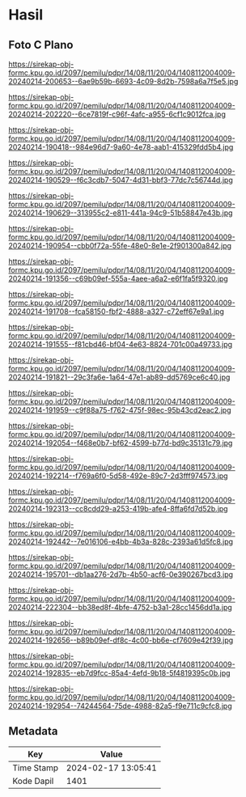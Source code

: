 # Hasil

## Foto C Plano

https://sirekap-obj-formc.kpu.go.id/2097/pemilu/pdpr/14/08/11/20/04/1408112004009-20240214-200653--6ae9b59b-6693-4c09-8d2b-7598a6a7f5e5.jpg

https://sirekap-obj-formc.kpu.go.id/2097/pemilu/pdpr/14/08/11/20/04/1408112004009-20240214-202220--6ce7819f-c96f-4afc-a955-6cf1c9012fca.jpg

https://sirekap-obj-formc.kpu.go.id/2097/pemilu/pdpr/14/08/11/20/04/1408112004009-20240214-190418--984e96d7-9a60-4e78-aab1-415329fdd5b4.jpg

https://sirekap-obj-formc.kpu.go.id/2097/pemilu/pdpr/14/08/11/20/04/1408112004009-20240214-190529--f6c3cdb7-5047-4d31-bbf3-77dc7c56744d.jpg

https://sirekap-obj-formc.kpu.go.id/2097/pemilu/pdpr/14/08/11/20/04/1408112004009-20240214-190629--313955c2-e811-441a-94c9-51b58847e43b.jpg

https://sirekap-obj-formc.kpu.go.id/2097/pemilu/pdpr/14/08/11/20/04/1408112004009-20240214-190954--cbb0f72a-55fe-48e0-8e1e-2f901300a842.jpg

https://sirekap-obj-formc.kpu.go.id/2097/pemilu/pdpr/14/08/11/20/04/1408112004009-20240214-191356--c69b09ef-555a-4aee-a6a2-e6f1fa5f9320.jpg

https://sirekap-obj-formc.kpu.go.id/2097/pemilu/pdpr/14/08/11/20/04/1408112004009-20240214-191708--fca58150-fbf2-4888-a327-c72eff67e9a1.jpg

https://sirekap-obj-formc.kpu.go.id/2097/pemilu/pdpr/14/08/11/20/04/1408112004009-20240214-191555--f81cbd46-bf04-4e63-8824-701c00a49733.jpg

https://sirekap-obj-formc.kpu.go.id/2097/pemilu/pdpr/14/08/11/20/04/1408112004009-20240214-191821--29c3fa6e-1a64-47e1-ab89-dd5769ce6c40.jpg

https://sirekap-obj-formc.kpu.go.id/2097/pemilu/pdpr/14/08/11/20/04/1408112004009-20240214-191959--c9f88a75-f762-475f-98ec-95b43cd2eac2.jpg

https://sirekap-obj-formc.kpu.go.id/2097/pemilu/pdpr/14/08/11/20/04/1408112004009-20240214-192054--f468e0b7-bf62-4599-b77d-bd9c35131c79.jpg

https://sirekap-obj-formc.kpu.go.id/2097/pemilu/pdpr/14/08/11/20/04/1408112004009-20240214-192214--f769a6f0-5d58-492e-89c7-2d3fff974573.jpg

https://sirekap-obj-formc.kpu.go.id/2097/pemilu/pdpr/14/08/11/20/04/1408112004009-20240214-192313--cc8cdd29-a253-419b-afe4-8ffa6fd7d52b.jpg

https://sirekap-obj-formc.kpu.go.id/2097/pemilu/pdpr/14/08/11/20/04/1408112004009-20240214-192442--7e016106-e4bb-4b3a-828c-2393a61d5fc8.jpg

https://sirekap-obj-formc.kpu.go.id/2097/pemilu/pdpr/14/08/11/20/04/1408112004009-20240214-195701--db1aa276-2d7b-4b50-acf6-0e390267bcd3.jpg

https://sirekap-obj-formc.kpu.go.id/2097/pemilu/pdpr/14/08/11/20/04/1408112004009-20240214-222304--bb38ed8f-4bfe-4752-b3a1-28cc1456dd1a.jpg

https://sirekap-obj-formc.kpu.go.id/2097/pemilu/pdpr/14/08/11/20/04/1408112004009-20240214-192656--b89b09ef-df8c-4c00-bb6e-cf7609e42f39.jpg

https://sirekap-obj-formc.kpu.go.id/2097/pemilu/pdpr/14/08/11/20/04/1408112004009-20240214-192835--eb7d9fcc-85a4-4efd-9b18-5f4819395c0b.jpg

https://sirekap-obj-formc.kpu.go.id/2097/pemilu/pdpr/14/08/11/20/04/1408112004009-20240214-192954--74244564-75de-4988-82a5-f9e711c9cfc8.jpg


## Metadata

| Key        | Value               |
| ---------- | ------------------- |
| Time Stamp | 2024-02-17 13:05:41 |
| Kode Dapil | 1401                |



